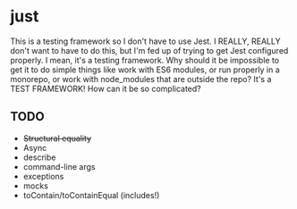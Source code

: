 # just

This is a testing framework so I don't have to use Jest. I REALLY, REALLY don't want to have to do this, but I'm fed up of trying to get Jest configured properly. I mean, it's a testing framework. Why should it be impossible to get it to do simple things like work with ES6 modules, or run properly in a monorepo, or work with node_modules that are outside the repo? It's a TEST FRAMEWORK! How can it be so complicated?

## TODO
 - ~~Structural equality~~
 - Async
 - describe
 - command-line args
 - exceptions
 - mocks
 - toContain/toContainEqual (includes!)
 